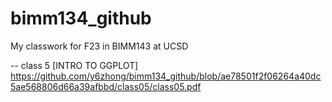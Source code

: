# bimm134_github
My classwork for F23 in BIMM143 at UCSD


-- class 5 [INTRO TO GGPLOT] https://github.com/y6zhong/bimm134_github/blob/ae78501f2f06264a40dc5ae568806d66a39afbbd/class05/class05.pdf
